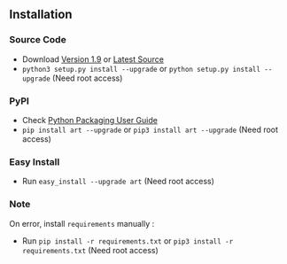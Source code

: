 ## Installation		

### Source Code
- Download [Version 1.9](https://github.com/sepandhaghighi/art/archive/v1.9.zip) or [Latest Source ](https://github.com/sepandhaghighi/art/archive/dev.zip)
- `python3 setup.py install --upgrade` or `python setup.py install --upgrade` (Need root access)				

### PyPI


- Check [Python Packaging User Guide](https://packaging.python.org/installing/)     
- `pip install art --upgrade` or `pip3 install art --upgrade` (Need root access)

### Easy Install

- Run `easy_install --upgrade art` (Need root access)


### Note		

On error, install `requirements` manually :	

- Run `pip install -r requirements.txt` or `pip3 install -r requirements.txt` (Need root access)